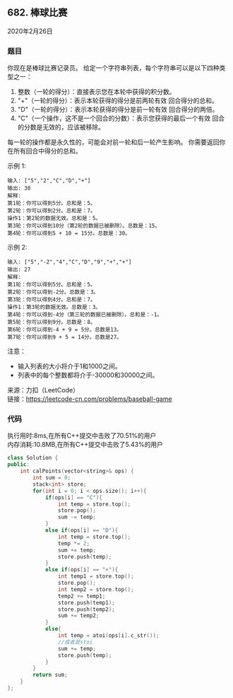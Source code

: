 ## 682. 棒球比赛

2020年2月26日

### 题目

你现在是棒球比赛记录员。
给定一个字符串列表，每个字符串可以是以下四种类型之一：
1. 整数（一轮的得分）：直接表示您在本轮中获得的积分数。
2. "+"（一轮的得分）：表示本轮获得的得分是前两轮有效 回合得分的总和。
3. "D"（一轮的得分）：表示本轮获得的得分是前一轮有效 回合得分的两倍。
4. "C"（一个操作，这不是一个回合的分数）：表示您获得的最后一个有效 回合的分数是无效的，应该被移除。

每一轮的操作都是永久性的，可能会对前一轮和后一轮产生影响。
你需要返回你在所有回合中得分的总和。

示例 1:
```no
输入: ["5","2","C","D","+"]
输出: 30
解释: 
第1轮：你可以得到5分。总和是：5。
第2轮：你可以得到2分。总和是：7。
操作1：第2轮的数据无效。总和是：5。
第3轮：你可以得到10分（第2轮的数据已被删除）。总数是：15。
第4轮：你可以得到5 + 10 = 15分。总数是：30。
```
示例 2:
```no
输入: ["5","-2","4","C","D","9","+","+"]
输出: 27
解释: 
第1轮：你可以得到5分。总和是：5。
第2轮：你可以得到-2分。总数是：3。
第3轮：你可以得到4分。总和是：7。
操作1：第3轮的数据无效。总数是：3。
第4轮：你可以得到-4分（第三轮的数据已被删除）。总和是：-1。
第5轮：你可以得到9分。总数是：8。
第6轮：你可以得到-4 + 9 = 5分。总数是13。
第7轮：你可以得到9 + 5 = 14分。总数是27。
```

注意：

- 输入列表的大小将介于1和1000之间。
- 列表中的每个整数都将介于-30000和30000之间。

来源：力扣（LeetCode）  
链接：https://leetcode-cn.com/problems/baseball-game

### 代码

执行用时:8ms,在所有C++提交中击败了70.51%的用户  
内存消耗:10.8MB,在所有C++提交中击败了5.43%的用户

```cpp
class Solution {
public:
    int calPoints(vector<string>& ops) {
        int sum = 0;
        stack<int> store;
        for(int i = 0; i < ops.size(); i++){
            if(ops[i] == "C"){
                int temp = store.top();
                store.pop();
                sum -= temp;
            }
            else if(ops[i] == "D"){
                int temp = store.top();
                temp *= 2;
                sum += temp;
                store.push(temp);
            }
            else if(ops[i] == "+"){
                int temp1 = store.top();
                store.pop();
                int temp2 = store.top();
                temp2 += temp1;
                store.push(temp1);
                store.push(temp2);
                sum += temp2;
            }
            else{
                int temp = atoi(ops[i].c_str());
                //或者是stoi
                sum += temp;
                store.push(temp);
            }
        }
        return sum;
    }
};
```